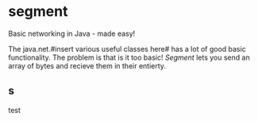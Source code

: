 # segment
Basic networking in Java - made easy!

The java.net.#insert various useful classes here# has a lot of good basic functionality. The problem is that is it too basic! *Segment* lets you send an array of bytes and recieve them in their entierty. 

## s
test

